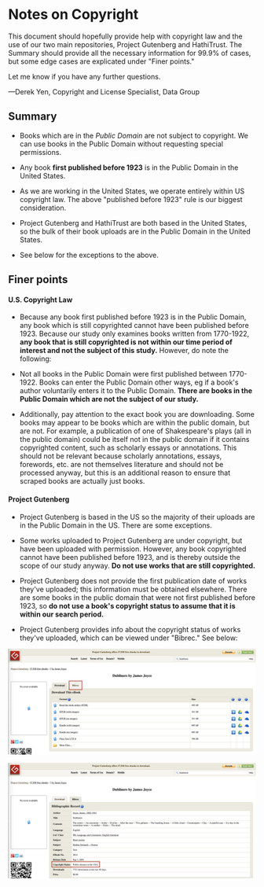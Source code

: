 # Notes on Copyright 

This document should hopefully provide help with copyright law and the use of our two main 
repositories, Project Gutenberg and HathiTrust. The Summary should provide all the necessary 
information for 99.9% of cases, but some edge cases are explicated under "Finer points."

Let me know if you have any further questions.

—Derek Yen, Copyright and License Specialist, Data Group

## Summary

* Books which are in the *Public Domain* are not subject to copyright. We can use books in the 
Public Domain without requesting special permissions.

* Any book **first published before 1923** is in the Public Domain in the United States.

* As we are working in the United States, we operate entirely within US copyright law. The above "published before 1923" rule is our 
biggest consideration.

* Project Gutenberg and HathiTrust are both based in the United States, so the bulk of their book
 uploads are in the Public Domain in the United States.

* See below for the exceptions to the above.

## Finer points

#### U.S. Copyright Law

* Because any book first published before 1923 is in the Public Domain, any book which is still 
copyrighted cannot have been published before 1923. Because our study only examines books written
 from 1770-1922, **any book that is still copyrighted is not within our time period of interest and 
 not the subject of this study.** However, do note the following:

* Not all books in the Public Domain were first published 
between 1770-1922. Books can enter the Public Domain other ways, eg if  a book's author 
voluntarily enters it to the Public Domain. **There are books in the Public Domain which are not 
the subject of our study.**

* Additionally, pay attention to the exact book you are downloading. Some books may appear to be 
books which are within the public domain, but are not. For example, a publication of one of 
Shakespeare's plays (all in the public domain) could be itself not in the public domain if it 
contains copyrighted content, such as scholarly essays or annotations. This should not be 
relevant because scholarly annotations, essays, forewords, etc. are not themselves literature and
 should not be processed anyway, but this is an additional reason to ensure that scraped books 
 are actually just books.

 
#### Project Gutenberg

* Project Gutenberg is based in the US so the majority of their uploads are in the Public Domain 
in the US. There are some exceptions.

* Some works uploaded to Project Gutenberg are under copyright, but have been uploaded with 
permission. However, any book copyrighted cannot have been published before 1923, and is 
thereby outside the scope of our study anyway. **Do not use works that are still copyrighted.**

* Project Gutenberg does not provide the first publication date of works they've 
uploaded; this information must be obtained elsewhere. There are 
some books in the public domain that were not first published before 1923, so **do not use a book's 
copyright status to assume that it is within our search period.**

* Project Gutenberg provides info about the copyright status of works they've uploaded, which can
 be viewed under "Bibrec." See  below:
 
 ![Bibliographic Record (Bibrec) location on Project Gutenberg](images/copyright_info_gutenberg1.png "Bibliographic Record (Bibrec) on Project Gutenberg")
 
 ![Copyright Status listed under Bibrec](images/copyright_info_gutenberg2.png "Copyright Status listed under Bibrec")

